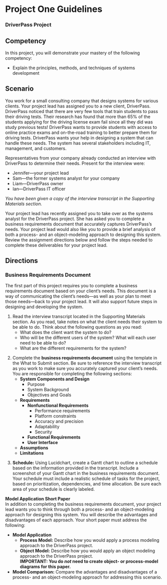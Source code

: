 # Project One Guidelines 
### DriverPass Project

## Competency
In this project, you will demonstrate your mastery of the following competency:

- Explain the principles, methods, and techniques of systems development

## Scenario
You work for a small consulting company that designs systems for various clients. Your project lead has assigned you to a new client, DriverPass. DriverPass noticed that there are very few tools that train students to pass their driving tests. Their research has found that more than 65% of the students applying for the driving license exam fail since all they did was study previous tests! DriverPass wants to provide students with access to online practice exams and on-the-road training to better prepare them for driving tests. DriverPass wants your help in designing a system that can handle these needs. The system has several stakeholders including IT, management, and customers.

Representatives from your company already conducted an interview with DriverPass to determine their needs. Present for the interview were:

- Jennifer—your project lead
- Sam—the former systems analyst for your company
- Liam—DriverPass owner
- Ian—DriverPass IT officer

_You have been given a copy of the interview transcript in the Supporting Materials section._

Your project lead has recently assigned you to take over as the systems analyst for the DriverPass project. She has asked you to complete a business requirements document that accurately captures DriverPass’s needs. Your project lead would also like you to provide a brief analysis of both a process- and an object-modeling approach to designing this system. Review the assignment directions below and follow the steps needed to complete these deliverables for your project lead.

## Directions

### Business Requirements Document

<p>The first part of this project requires you to complete a business requirements document based on your client’s needs. This document is a way of communicating the client’s needs—as well as your plan to meet those needs—back to your project lead. It will also support future steps in designing and developing the system.</p>
<ol>
<li>Read the interview transcript located in the Supporting Materials section. As you read, take notes on what the client needs their system to be able to do. Think about the following questions as you read:
<ul>
<li>What does the client want the system to do?</li>
<li>Who will be the different users of the system? What will each user need to be able to do?</li>
<li>What are the different requirements for the system?</li>
</ul>
</li>
</ol>
<ol start="2">
<li>Complete the <strong>business requirements document</strong> using the template in the What to Submit section. Be sure to reference the interview transcript as you work to make sure you accurately captured your client’s needs. You are responsible for completing the following sections:
<ul>
<li><strong>System Components and Design</strong>
<ul>
<li>Purpose</li>
<li>System Background</li>
<li>Objectives and Goals</li>
</ul>
</li>
</ul>
<ul>
<li><strong>Requirements</strong>
<ul>
<li><strong>Nonfunctional Requirements</strong>
<ul>
<li>Performance requirements</li>
<li>Platform constraints</li>
<li>Accuracy and precision</li>
<li>Adaptability</li>
<li>Security</li>
</ul>
</li>
<li><strong>Functional Requirements</strong></li>
<li><strong>User Interface</strong></li>
</ul>
</li>
<li><strong>Assumptions</strong></li>
<li><strong>Limitations</strong></li>
</ul>
</li>
</ol>
<ol start="3">
<li><strong>Schedule:</strong> Using Lucidchart, create a Gantt chart to outline a schedule based on the information provided in the transcript. Include a screenshot of your Gantt chart in the business requirements document. Your schedule must include a realistic schedule of tasks for the project, based on prioritization, dependencies, and time allocation. Be sure each area of your schedule is clearly labeled.</li>
</ol>
<p><strong> Model Application Short Paper</strong><br>In addition to completing the business requirements document, your project lead wants you to think through both a process- and an object-modeling approach for designing this system. You will describe the advantages and disadvantages of each approach. Your short paper must address the following:</p>
<ul>
<li><strong>Model Application</strong>
<ul>
<li><strong>Process Model:</strong> Describe how you would apply a process modeling approach to the DriverPass project.</li>
<li><strong>Object Model:</strong> Describe how you would apply an object modeling approach to the DriverPass project.<br><strong>IMPORTANT: You do <em>not</em> need to create object- or process-model diagrams for this paper.</strong></li>
</ul>
</li>
<li><strong>Model Comparison:</strong> Compare the advantages and disadvantages of a process- and an object-modeling approach for addressing this scenario.</li>
</ul>
